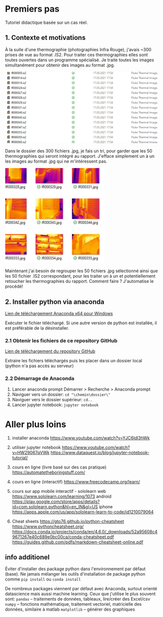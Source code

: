 # Premiers pas
Tutoriel didactique basée sur un cas réel.

## 1. Contexte et motivations
À la suite d'une thermographie (photographies Infra Rouge), j'avais ~300 prises de vue au format .IS2. Pour traiter ces thermographies elles sont toutes ouvertes dans un programme spécialisé. Je traite toutes les images simultanément pour obtenir des images au format .jpg.


![fichier](https://github.com/terborch/tutoriel-python-pour-BG/blob/main/tutoriel_1/Illustratuion_fichiers.png)


Dans le dossier des 300 fichiers .jpg, je fais un tri, pour garder que les 50 thermographies qui seront intégré au rapport. J'efface simplement un à un les images au format .jpg qui ne m'intéressent pas.  


![images thermographiques](https://github.com/terborch/tutoriel-python-pour-BG/blob/main/tutoriel_1/Illustratuion_photo_IR.png)


Maintenant j'ai besoin de regrouper les 50 fichiers .jpg sélectionné ainsi que les 50 fichier .IS2 correspondant, pour les traiter un à un et potentiellement retoucher les thermographies du rapport. Comment faire ? J'automatise le procédé!

## 2. Installer python via anaconda
[Lien de téléchargement Anaconda x64 pour Windows](https://repo.anaconda.com/archive/Anaconda3-2021.05-Windows-x86_64.exe)

Exécuter le fichier téléchargé. Si une autre version de python est installée, il est préférable de la désinstaller.

### 2.1 Obtenir les fichiers de ce repository GitHub
[Lien de téléchargement du repository GitHub](https://github.com/terborch/tutoriel-python-pour-BG/archive/refs/heads/main.zip)

Extraire les fichiers téléchargés puis les placer dans un dossier local (python n'a pas accès au serveur)

### 2.2 Démarrage de Anaconda
1. Lancer anaconda prompt
Démarrer > Recherche > Anaconda prompt
2. Naviguer vers un dossier: 
`cd "\chemin\dossier\"`
2. Naviguer vers le dossier supérieur: 
`cd..`
3. Lancer jupyter notebook: 
`jupyter notebook`



# Aller plus loins
1. installer anaconda
https://www.youtube.com/watch?v=YJC6ldI3hWk

2. utiliser jupyter notebook
https://www.youtube.com/watch?v=HW29067qVWk
https://www.dataquest.io/blog/jupyter-notebook-tutorial/

3. cours en ligne (livre basé sur des cas pratique)
https://automatetheboringstuff.com/

4. cours en ligne (interactif)
https://www.freecodecamp.org/learn/

5. cours sur app mobile interactif - sololearn
web
https://www.sololearn.com/learning/1073
android
https://play.google.com/store/apps/details?id=com.sololearn.python&hl=en_IN&gl=US
iphone
https://apps.apple.com/us/app/sololearn-learn-to-code/id1210079064

6. Cheat sheets
https://gto76.github.io/python-cheatsheet
https://www.pythoncheatsheet.org/
https://docs.conda.io/projects/conda/en/4.6.0/_downloads/52a95608c49671267e40c689e0bc00ca/conda-cheatsheet.pdf
https://guides.github.com/pdfs/markdown-cheatsheet-online.pdf

## info additionel
Éviter d'installer des package python dans l'environnement par défaut (base). Ne jamais mélanger les outils d'installation de package python comme `pip install` ou `conda install`

De nombreux packages viennent par défaut avec Anaconda, surtout orienté datascience mais aussi machine learning. Ceux que j'utilise le plus souvent sont:
`pandas` – traitements de données, tableaux, lire/créer des Excel/csv
`numpy` – fonctions mathématique, traitement vectoriel, matricielle des données, similaire à matlab
`matplotlib` – générer des graphiques

